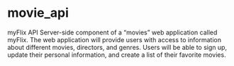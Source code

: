 # movie_api
myFlix API
Server-side component of a “movies” web application called myFlix.
The web application will provide users with access to information about different movies, directors, and genres.
Users will be able to sign up, update their personal information, and create a list of their favorite movies.
